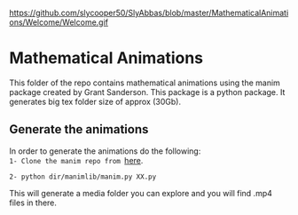https://github.com/slycooper50/SlyAbbas/blob/master/MathematicalAnimations/Welcome/Welcome.gif
# Mathematical Animations

This folder of the repo contains mathematical animations using the manim package created by Grant Sanderson. This package is a python package. It generates big tex folder size of approx (30Gb).
## Generate the animations
In order to generate the animations do the following:<br/>
`1- Clone the manim repo from `[here](https://github.com/3b1b/manim).
```
2- python dir/manimlib/manim.py XX.py 
```

This will generate a media folder you can explore and you will find .mp4 files in there. 
